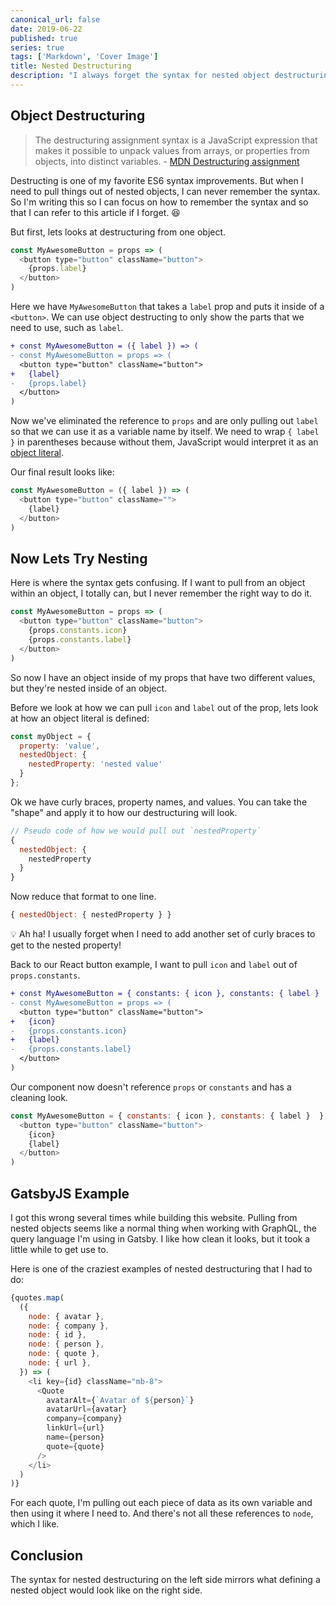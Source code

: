 ```yaml
---
canonical_url: false
date: 2019-06-22
published: true
series: true
tags: ['Markdown', 'Cover Image']
title: Nested Destructuring
description: "I always forget the syntax for nested object destructuring. So I wrote this article so that I don't forget again."
---
```


## Object Destructuring

> The destructuring assignment syntax is a JavaScript expression that makes it possible to unpack values from arrays, or properties from objects, into distinct variables. - [MDN Destructuring assignment](https://developer.mozilla.org/en-US/docs/Web/JavaScript/Reference/Operators/Destructuring_assignment)

Destructing is one of my favorite ES6 syntax improvements. But when I need to pull things out of nested objects, I can never remember the syntax. So I'm writing this so I can focus on how to remember the syntax and so that I can refer to this article if I forget. 😆

But first, lets looks at destructuring from one object.

```javascript
const MyAwesomeButton = props => (
  <button type="button" className="button">
    {props.label}
  </button>
)
```

Here we have `MyAwesomeButton` that takes a `label` prop and puts it inside of a `<button>`. We can use object destructing to only show the parts that we need to use, such as `label`.

```diff
+ const MyAwesomeButton = ({ label }) => (
- const MyAwesomeButton = props => (
  <button type="button" className="button">
+   {label}
-   {props.label}
  </button>
)
```

Now we've eliminated the reference to `props` and are only pulling out `label` so that we can use it as a variable name by itself. We need to wrap `{ label }` in parentheses because without them, JavaScript would interpret it as an [object literal](https://developer.mozilla.org/en-US/docs/Web/JavaScript/Reference/Operators/Object_initializer#Creating_objects).

Our final result looks like:

```javascript
const MyAwesomeButton = ({ label }) => (
  <button type="button" className="">
    {label}
  </button>
)
```

## Now Lets Try Nesting

Here is where the syntax gets confusing. If I want to pull from an object within an object, I totally can, but I never remember the right way to do it.

```javascript
const MyAwesomeButton = props => (
  <button type="button" className="button">
    {props.constants.icon}
    {props.constants.label}
  </button>
)
```

So now I have an object inside of my props that have two different values, but they're nested inside of an object.

Before we look at how we can pull `icon` and `label` out of the prop, lets look at how an object literal is defined:

```javascript
const myObject = {
  property: 'value',
  nestedObject: {
    nestedProperty: 'nested value'
  }
};
```

Ok we have curly braces, property names, and values. You can take the "shape" and apply it to how our destructuring will look.

```javascript
// Pseudo code of how we would pull out `nestedProperty`
{
  nestedObject: {
    nestedProperty
  }
}
```

Now reduce that format to one line.

```javascript
{ nestedObject: { nestedProperty } }
```

💡 Ah ha! I usually forget when I need to add another set of curly braces to get to the nested property!

Back to our React button example, I want to pull `icon` and `label` out of `props.constants`.

```diff
+ const MyAwesomeButton = { constants: { icon }, constants: { label }  } => (
- const MyAwesomeButton = props => (
  <button type="button" className="button">
+   {icon}
-   {props.constants.icon}
+   {label}
-   {props.constants.label}
  </button>
)
```

Our component now doesn't reference `props` or `constants` and has a cleaning look.

```javascript
const MyAwesomeButton = { constants: { icon }, constants: { label }  } => (
  <button type="button" className="button">
    {icon}
    {label}
  </button>
)
```

## GatsbyJS Example

I got this wrong several times while building this website. Pulling from nested objects seems like a normal thing when working with GraphQL, the query language I'm using in Gatsby. I like how clean it looks, but it took a little while to get use to.

Here is one of the craziest examples of nested destructuring that I had to do:

```javascript
{quotes.map(
  ({
    node: { avatar },
    node: { company },
    node: { id },
    node: { person },
    node: { quote },
    node: { url },
  }) => (
    <li key={id} className="mb-8">
      <Quote
        avatarAlt={`Avatar of ${person}`}
        avatarUrl={avatar}
        company={company}
        linkUrl={url}
        name={person}
        quote={quote}
      />
    </li>
  )
)}
```

For each quote, I'm pulling out each piece of data as its own variable and then using it where I need to. And there's not all these references to `node`, which I like.

## Conclusion

The syntax for nested destructuring on the left side mirrors what defining a nested object would look like on the right side.
